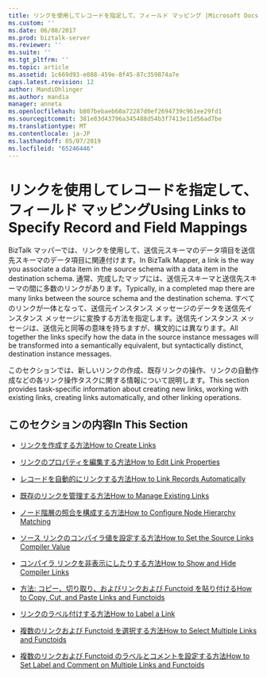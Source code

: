 ```yaml
---
title: リンクを使用してレコードを指定して、フィールド マッピング |Microsoft Docs
ms.custom: ''
ms.date: 06/08/2017
ms.prod: biztalk-server
ms.reviewer: ''
ms.suite: ''
ms.tgt_pltfrm: ''
ms.topic: article
ms.assetid: 1c669d93-e088-459e-8f45-87c359874a7e
caps.latest.revision: 12
author: MandiOhlinger
ms.author: mandia
manager: anneta
ms.openlocfilehash: b807bebaeb60a72287d0ef2694739c961ee29fd1
ms.sourcegitcommit: 381e83d43796a345488d54b3f7413e11d56ad7be
ms.translationtype: MT
ms.contentlocale: ja-JP
ms.lasthandoff: 05/07/2019
ms.locfileid: "65246446"
---
```

# <a name="using-links-to-specify-record-and-field-mappings"></a><span data-ttu-id="70d9a-102">リンクを使用してレコードを指定して、フィールド マッピング</span><span class="sxs-lookup"><span data-stu-id="70d9a-102">Using Links to Specify Record and Field Mappings</span></span>
<span data-ttu-id="70d9a-103">BizTalk マッパーでは、リンクを使用して、送信元スキーマのデータ項目を送信先スキーマのデータ項目に関連付けます。</span><span class="sxs-lookup"><span data-stu-id="70d9a-103">In BizTalk Mapper, a link is the way you associate a data item in the source schema with a data item in the destination schema.</span></span> <span data-ttu-id="70d9a-104">通常、完成したマップには、送信元スキーマと送信先スキーマの間に多数のリンクがあります。</span><span class="sxs-lookup"><span data-stu-id="70d9a-104">Typically, in a completed map there are many links between the source schema and the destination schema.</span></span> <span data-ttu-id="70d9a-105">すべてのリンクが一体となって、送信元インスタンス メッセージのデータを送信先インスタンス メッセージに変換する方法を指定します。送信先インスタンス メッセージは、送信元と同等の意味を持ちますが、構文的には異なります。</span><span class="sxs-lookup"><span data-stu-id="70d9a-105">All together the links specify how the data in the source instance messages will be transformed into a semantically equivalent, but syntactically distinct, destination instance messages.</span></span>  
  
 <span data-ttu-id="70d9a-106">このセクションでは、新しいリンクの作成、既存リンクの操作、リンクの自動作成などの各リンク操作タスクに関する情報について説明します。</span><span class="sxs-lookup"><span data-stu-id="70d9a-106">This section provides task-specific information about creating new links, working with existing links, creating links automatically, and other linking operations.</span></span>  
  
## <a name="in-this-section"></a><span data-ttu-id="70d9a-107">このセクションの内容</span><span class="sxs-lookup"><span data-stu-id="70d9a-107">In This Section</span></span>  
  
-   [<span data-ttu-id="70d9a-108">リンクを作成する方法</span><span class="sxs-lookup"><span data-stu-id="70d9a-108">How to Create Links</span></span>](../core/how-to-create-links.md)  
  
-   [<span data-ttu-id="70d9a-109">リンクのプロパティを編集する方法</span><span class="sxs-lookup"><span data-stu-id="70d9a-109">How to Edit Link Properties</span></span>](../core/how-to-edit-link-properties.md)  
  
-   [<span data-ttu-id="70d9a-110">レコードを自動的にリンクする方法</span><span class="sxs-lookup"><span data-stu-id="70d9a-110">How to Link Records Automatically</span></span>](../core/how-to-link-records-automatically.md)  
  
-   [<span data-ttu-id="70d9a-111">既存のリンクを管理する方法</span><span class="sxs-lookup"><span data-stu-id="70d9a-111">How to Manage Existing Links</span></span>](../core/how-to-manage-existing-links.md)  
  
-   [<span data-ttu-id="70d9a-112">ノード階層の照合を構成する方法</span><span class="sxs-lookup"><span data-stu-id="70d9a-112">How to Configure Node Hierarchy Matching</span></span>](../core/how-to-configure-node-hierarchy-matching.md)  
  
-   [<span data-ttu-id="70d9a-113">ソース リンクのコンパイラ値を設定する方法</span><span class="sxs-lookup"><span data-stu-id="70d9a-113">How to Set the Source Links Compiler Value</span></span>](../core/how-to-set-the-source-links-compiler-value.md)  
  
-   [<span data-ttu-id="70d9a-114">コンパイラ リンクを非表示にしたりする方法</span><span class="sxs-lookup"><span data-stu-id="70d9a-114">How to Show and Hide Compiler Links</span></span>](../core/how-to-show-and-hide-compiler-links.md)  
  
-   [<span data-ttu-id="70d9a-115">方法: コピー、切り取り、およびリンクおよび Functoid を貼り付ける</span><span class="sxs-lookup"><span data-stu-id="70d9a-115">How to Copy, Cut, and Paste Links and Functoids</span></span>](../core/how-to-copy-cut-and-paste-links-and-functoids.md)  
  
-   [<span data-ttu-id="70d9a-116">リンクのラベル付けする方法</span><span class="sxs-lookup"><span data-stu-id="70d9a-116">How to Label a Link</span></span>](../core/how-to-label-a-link.md)  
  
-   [<span data-ttu-id="70d9a-117">複数のリンクおよび Functoid を選択する方法</span><span class="sxs-lookup"><span data-stu-id="70d9a-117">How to Select Multiple Links and Functoids</span></span>](../core/how-to-select-multiple-links-and-functoids.md)  
  
-   [<span data-ttu-id="70d9a-118">複数のリンクおよび Functoid のラベルとコメントを設定する方法</span><span class="sxs-lookup"><span data-stu-id="70d9a-118">How to Set Label and Comment on Multiple Links and Functoids</span></span>](../core/how-to-set-label-and-comment-on-multiple-links-and-functoids.md)